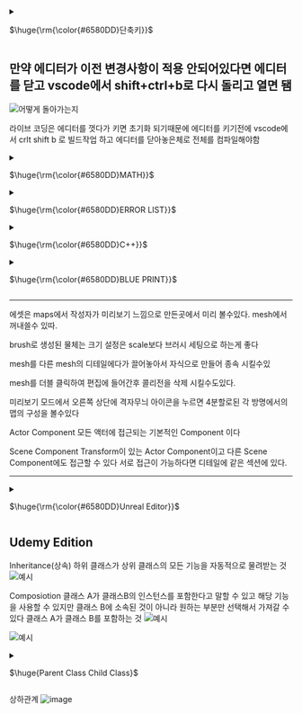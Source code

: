 <details>
<summary><p>$\huge{\rm{\color{#6580DD}단축키}}$</p> </summary>
ctrl + alt + f11 라이브코드 컴파일 단축키  
F11(몰입모드) -> 삼선 -> 캡쳐
가끔은 껏다키면 해결 되는게 있다...  
Shift + 1~4 모드선택 단축키  
우클릭 + c 확대 +z 축소  
</details>
  
## 만약 에디터가 이전 변경사항이 적용 안되어있다면 에디터를 닫고 vscode에서 shift+ctrl+b로 다시 돌리고 열면 됌  

![어떻게 돌아가는지](https://github.com/REWELLGOM/Learn-Unreal/assets/129605750/b9c39707-07d6-4cf7-81dd-da71b37da42b)  

라이브 코딩은 에디터를 껏다가 키면 초기화 되기때문에 에디터를 키기전에 vscode에서 crlt shift b 로 빌드작업 하고 에디터를 닫아놓은체로 전체를 컴파일해야함  

<details>
<summary><p>$\huge{\rm{\color{#6580DD}MATH}}$</p> </summary>

### A(1,3,5)  B(-1,5,-7)  

### If A watching B
(1+1,3-5,5+7)  
->(2,-2,12)  
### If B watching A
(-1-1,5-3,-7-5)  
->(-2,2,-12)  

### Multiplied
Ax2 = (1x2,3x2,5x2) -> (2,6,10)  

### Length
(A^2+B^2)^(1/2)  
{(1^2,3^2,5^2) + (-1^2,5^2,-7^2)}^(1/2)  

### Vector Normalized
크기가 1인 단위 벡터를 말함

## Rotation

### Roll
X축에 대한 회전  

### Pitch
Y축에 대한 회전  

### Yaw
Z축에 대한  회전  

</details>


<details>
<summary><p>$\huge{\rm{\color{#6580DD}ERROR LIST}}$</p> </summary>




### 1.캐릭터가 움직이지를 않음 
해결: 게임 모드 설정과 껏다 켰다를 하니 해결됨
### 2.게임 시작시 프리징  
이유: tick코드안에 바로 반복문써서 과부하걸린거임
### 3.github desktop "the remote disconnected. check your internet connection and try again." 
이유: 한번에 푸시하는 양이 많아서 그럼  
### 4.포인터에 null값이 들어갔다
![image](https://github.com/REWELLGOM/Learn-Unreal/assets/129605750/7689ee0d-be27-42f2-b502-ab894364a9c1)
### 5. PIE: Error: Blueprint Runtime Error: "Accessed None trying to read property Grabber". Node:  Release Graph:  EventGraph Function:  Execute Ubergraph BP First Person Character Blueprint:  BP_FirstPersonCharacter  
이유: Grabber'라는 속성에 접근하려 했으나 그 객체가 존재하지 않을 때 발생 
해결: 삭제하고다시 추가해주니 해결되었다. 

### 6.LandScpae가 안보여요  
이유: UE5부터 추가된 partition world에서 어떤 지역을 보여줄지 지정을 안해서 게임 실행모드때만 보이고 에디터에서 안보이는 거다  
해결: World Partition에서 보여줄만큼 드래그 -> 우클릭 Load region From Selection을 하면 보인다  
</details>


<details>
<summary><p>$\huge{\rm{\color{#6580DD}C++}}$</p></p> </summary>

### FCollisionShape Sphere = FCollisionShape::MakeSphere(GrabRadius);
FHitResult HitResult;

### UPROPERTY
변수위에 UPROPERTY()를 작성  
EditAnywhere을 괄호안에 넣으면 어디서든 에디터에서 값을 변경할 수 있다는것  
헤더파일에 작성했던 그 변수들이 객체의 디테일에 담겨서 나옴  

### UFUNCTION
함수위에 UFUNCTION()은 함수를 보이게하는 것
BlueprintCallable 블루프린트에서 엑세스 할 수 있게 해줌
이때 에디터와 라이브 코드를 끄고 vscode에서 별도로 빌드를 돌린후 파일에 들어가서 켜야함  

### TYPE
int32는 32비트인 정수를 나타낸것이다
FVector는  벡터를 선언할때
FString은 문자열을 선언할때

<details>
<summary><p>$\huge{\rm{\color{#6580DD}ABOUT FUNCTION}}$</p></p> </summary>

## GetSafeNormal()
주어진 벡터를 그 크기로 나누어 단위 벡터를 생성

## GetOwner()
오너 포인터를 가져와주는 함수
해당 Component를 소유한 Actor의 주소를 저장할때 사용함
Component를 통해 Actor에게 사운드를 부여하거나 Actor의 위치를 파악하거나 설정하는 등의 작업을 수행하려면 포인터를 액터에 전달해야 함

## FVector::Distance(a,b)
a와 b 사이의 거리를 구해준

## Tick()
매프레임마다 안에 있는 코드들을 호출해줌  
올바르게 반복문을 만들었어도 tick함수 내에서 만든거라면 프리징 현상이 일어날 수 있으니 사용할때 극.구.조.심  
매프레임 log를 찍는것은 오류가 안남  

<details>
<summary>Trace </summary>

### 라인트레이스 
섬세하게 탐지할때 주로 사용
선으로 탐지  
FPS게임이나 오브젝트를 잡을때  

### 셰이프 트레이스(지오메트리 트레이)  
도형으로 탐지  

### 트레이스 채널
트레이스에 반응할 수 있는 목록만 생성하고 나머지는 무시

### 비지빌리티 트레이스 채널
눈에 보이는 모든 오브젝트

### 카메라 트레이스 채널
이 오브젝트를 투시하도록 허용할지

</details>

### Extra
일반적으로 포인터가 있는 경우 화살표 연산자(->)  
FString FVector와 같은 구조체가 있는 경우 점 연산자(.) 사용  

</details>

### HitResult
HitResult.Location 객체 중심으로의 1미터 반경의 구체를 건듦  
HitResult.ImpactLocation 객체의 표면을 건듦

### UPROPERTY
UPROPERTY(EditAnywhere)은 어디서든 볼수있고 편집할수이다는 것
UPROPERTY(VisibleAnywhere)은 어디서나 볼수만 있다는 

### DebugDraw
DrawDebugLine(GetWorld(), Start, End, FColor::Red);
시작점,끝점,색깔  
DrawDebugSphere(GetWorld(), End, 10, 10, FColor::Blue,true, 5);
구체의 중심, 반경, 조각갯수, 색깔, 지속방식(true = 한번만 호출, 지속시간 무), 지속시

### const(안정성 증가)
값이 변하지 않는것에 사용함
사용가능 여부는 마우스를 가져다두고 뜨는 창을보고 알수도 있다. 

### 로그
로그를 찍을때 string은 *를 붙어야지 사용 가능하다
display warning Error로 색깔을 다르게하여 경고와 에러를 잘보이게 할수있음
ex) UE_LOG(LogTemp, Display, TEXT("Here's My String: %s  %f"),*MyString, MoveDistance);

### 컴포넌트에 접근
UPhysicsHandleComponent* PhysicsHandle = GetOwner() -> FindComponentByClass<UPhysicsHandleComponent>();
컴포넌트에서 physicshandle컴포넌트에 접근하게하는 코드

### 데이터 테이블 
csv 혹은 엑셀로 작성한 파일을 작성해서 언리얼에 연결해야함  
초기 값을 세팅하는데 도움을 주는 역할을 해줌(캐릭 생성, 퀘스트 내용, 적 사전 등등)  
게임중에 값을 바꾸고자 한다면 별도록 로직을 만들어야함  
```cpp
UDataTable* MyDataTable; // 데이터 테이블 할당 받은 변수
FItemData* ItemData = MyDataTable->FindRow<FItemData>(FName("Item001"), TEXT("LookupItemData"));
if (ItemData)
{
    FString ItemName = ItemData->ItemName;
    float Price = ItemData->Price;
}
```

### UCLASS()
이런게 UE5의 리플렉션 시스템에 참여할 수 있게해줌  

### Super::
범위 해상도 연산자를 의미  
EX)
Super::BeginPlay(); BeginPlay함수 부모버 호출  

PrimaryActorTick.bCanEverTick = true; 틱함수를 자동으로 반복할것인가 yes라는 뜻  
</details>

<details>
<summary><p>$\huge{\rm{\color{#6580DD}BLUE PRINT}}$</p></p> </summary>

BP는 블루프린트 클래스라는 뜻  
발사체를 주로 ProjectTile이라고 부름  
맵마다 각자의 블루 프린트가 있음  

## In BluePrintEditor
1. create reference는 그 물체의 주소를 저장하는거임
2. 파란색 핀은 실행 핀(excution pin)임
3. space bar를 검색하면 space bar입력노드가 생김 add impulse와 연결하면 space bar누를 시에 어느 방향으로 이동할지 정할수있음(질량*100부터 약간의 효과가 보임)
4. add impulse에 있는 vel change는 체크하면 질량을 무시하고 속력을 정할 수 있게해줌
5. impulse에 직접 연결하면 기본단위가 cm이기에 1cm임
6. muliply를 통해서 값을 조절한 후에 impulse에 연결하면 된다
7. get변수를 만들고 subtract로 원하는 만큼 값을 빼고 다시 set변수로 값을 계속 변화 시키고 저장할 수 있다.

### SideEffect(함수가 실행되고 식별 가능한 효과가 생기는거)
EX) print string, add, impulse set 같은거

### 순수함수(SideEffect가 없는)
디테일에서 퓨어를 눌러 함수를 순수함수(SideEffect가 없는)로 바꿀수 있다. (간단한 코드에서 사용) 
EX) 실행핀이 없는 Get, Get Actor Forward Vector, Multiply,Minus,Greater수학함수 같은 것들

암묵적으로 모든 멤버 함수는 현재 타겟이나 현재 인스턴스라는 파라미터를 가지고 있다  
Project Tile 자체에서 만든 함수를 map의 BluePrint에서 실행 핀을 통하여 연결할 수 있다. (멤버 함수의 개념)  
트랜스폼의 자물쇠를 누르면 값을 다같이 바꾸는걸로 설정할 수 있다.  

플레이어 물리충돌을 처리하기위해 charactor movmnet로부터 두개의 moveupdatecomponent로 충돌 처리 그리고 캐릭터의 회전을 위해 get actor rotation을 만듦  


</details>


------------------------------------------------------------------

에셋은 maps에서 작성자가 미리보기 느낌으로 만든곳에서 미리 볼수있다.
mesh에서 꺼내쓸수 있따.

brush로 생성된 물체는 크기 설정은 scale보다 브러시 세팅으로 하는게 좋다

mesh를 다른 mesh의 디테일에다가 끌어놓아서 자식으로 만들어 종속 시킬수있

mesh를 더블 클릭하여 편집에 들어간후 콜리전을 삭제 시킬수도있다.

미리보기 모드에서 오른쪽 상단에 격자무늬 아이콘을 누르면 4분할로된 각 방명에서의 맵의 구성을 볼수있다

Actor Component
모든 액터에 접근되는 기본적인 Component 이다

Scene Component
Transform이 있는 Actor Component이고 다른 Scene Component에도 접근할 수 있다
서로 접근이 가능하다면 디테일에 같은 섹션에 있다.

------------------------------------------------------------------------
</details>
  
<details>
<summary><p>$\huge{\rm{\color{#6580DD}Unreal Editor}}$</p></p> </summary>

<details>
<summary><p>$\huge{PostProcessVolume}$</p> </summary>

It is used to adjust the atmosphere, brightness, and color in the game
게임에서의 분위기 밝기 색감등을 조정할때 쓰인다

Infinite Extend를 활성화해서 박스 내부에서만 적용되는게 아닌 레벨 전체에 영향을 주도록 설정할 수 있다  

### Temperture
온도 색감을 조절함   

### Bloom
부스스한 느낌 뽀샤시함을 조절  

### Exposure
최대 최소 밝기 조절  
최소 밝기 조절해서 어둡게 밝게 조절할 수 도있음  

### Global

#### Saturation
채도를 조절할수있음  
#### Contrast
대비를 조절  
#### Gamma
밝기를 조절  

## Extra
Sunlight에서 Lightshaft의 BloomScale을 조절해서 물체로 인해서 빛이 가려질때 보이는 빛줄기 강도를 조절할 수 있다.    


</details>

<details>
<summary><p>$\huge{LandScpae Mode}$</p> </summary>

## Number of Components
땅 크기 조절  

## Pint
레이어의 +표시 눌러서 weightlender로 서로 겹칠때 혼합되게 할지 Non weightblender로 그위에 그냥 쌓이게 할지 정할수 있음  


</details>

<details>
<summary><p>$\huge{Foliage Mode}$</p> </summary>

### 파일에세 foliage 파일에 있는 파일을 넣어야함    

### 에셋파일안에 초록색 테두리있는 걸 더블클릭 후 wind를 활성화하면 풀이 바람에 날리는 것처럼 만들 수 있다.   

### foliage파일의 에셋을 더블클릭해서 align to normal을 체크해제하면 경사에서도 위로 솟아나게한다    

## Paint Density
숫자가 작을수록 생성될 에셋의 간격이 줄어듦    

## collision
block all로 충돌하는 모든 사물을 부딛치게 할 수 있음  

## 성능 조절
edit -> project setting -> rendering -> shadow map으로 변경  
anti-aliasing에서 TSR -> TAA  

</details>

<details>
<summary><p>$\huge{Light}$</p> </summary>


## static
게임에서 빛에 관련된걸 바꿀수 없게함(성능향상에 도움)  

## Stationay
빛의 색과 강도 조절가능  
위치와 회전은 불가능  

## Movable
움직이는 태양과 그림자 나타낼  

### pointlight 
그냥 한점에서 빛이 밖으로 나감 광원이 하나라는게 핵심  

### SpotLight
빛의 방향이 하나임 특정 영역이나 객체를 비출때 용이  

### RectLight
빛이 한면 전체에서 나옴 넓은곳을 비출때 용이  

### Directional Light 
태양을 추가한다고 생각하면 편함  
skysphere안의 detail에 들어가서 서로 연결해주면 각도에 다른 하늘 변화를 만들수있음   
ctrl + L로 태양위치 시각적으로 더 잘보이게 바꿀수있음  

### SkyLight
레벨에서 멀리 떨어진 빛을 캡쳐해서 씬에 적용 우리 레벨 전체를 감싸는 구를 추가한다고 생각하면 됌 하늘같은 거    
이때 사용할 메시를 찾을려면 (콘텐츠 드로어 -> show engine content -> engine파일 -> sky)  
씬 recapture라는 속성에 recapture를 누르면 씬의 조명이 업데이트됨  

Tempeture로 태양의 색깔을 바꿀 수 있음  

### Sky Atmosphere
지구 같은 대기 생성
다른 광원을 하나 더 만들수 있음(달 또는 두 번째 태양 생성)

조명BP를 사용할때 그 객체의 light에 들어가서 값을 설정할 수 있다.
intensity는 밝기 조절
attenuation 반경 설정(설정해서 성능에 도움을 줄수있음)


</details>

<details>
<summary><p>$\huge{Meterial}$</p> </summary>

## 설정
Fully rough는 무광으로 설정하게 하는거  
Layers를 추가해서 Layer Blend노드에 이름을 달아 줄수 있다.  

### Layers의 Blender Type
Weight Blender 이 meterial layer를 다른 meterial레이어와 블렌딩할 수 있게함   

## Extra
meterial뒤에 있는 inst 진짜 메테리얼이 아니라는 뜻임  
우클릭 -> 부모찾기 -> master이라는 이름이 붙은 메테리얼이 나옴 이게 진짜 머티리얼을 만드는거  

detail의 mobility에 
static으로 게임 시작전에 미리 조명 설정과 같은 작업을 마칠수있다
Stationary로 객체를움직일 수는 없지만 밝기 같은 건 바꿀수 있다. 
Movealbe로 모든 걸 변경할수있게 할수있다.

</details>


### 루멘은 Moveable로 가장 잘 돌아간다

바닥이 있지만 떨어질때는 객체의 에디터를 켜서 왼쪽위 콜리전에서 시각화를 작동시키고 디테일에서 collison에서 z축 설정해준다 -10정도

![image](https://github.com/REWELLGOM/Learn-Unreal/assets/129605750/850c41d5-34e3-4d96-b208-20743d4c393d)

<details>
<summary><p>$\huge{Level}$</p> </summary>

### Packed Level Actor
액터를 여러개 선택 -> 우클릭 -> level -> create packed level한후 pivot type으로 중심점을 잡아준다

### Create LevelInstance
레벨을 만들어서 다른 맵에 있던 사물을 가져올 수 있다.  
</details>

## DataTable
https://velog.io/@lsm1017/How-to-make-DataTable-In-UE5

</details>

## Udemy Edition
Inheritance(상속)
하위 클래스가 상위 클래스의 모든 기능을 자동적으로 물려받는 것
![예시](https://github.com/REWELLGOM/Learn-Unreal/assets/129605750/598176a6-c97a-481e-b9e9-d5899d34ef18)



Composiotion
클래스 A가 클래스B의 인스턴스를 포함한다고 말할 수 있고 해당 기능을 사용할 수 있지만 클래스 B에 소속된 것이 아니라 원하는 부분만 선택해서 가져갈 수 있다 클래스 A가 클래스 B를 포함하는 것
![예시](https://github.com/REWELLGOM/Learn-Unreal/assets/129605750/6a999470-c8e1-4202-8c58-134671232b79)

![예시](https://github.com/REWELLGOM/Learn-Unreal/assets/129605750/1c6e35c5-797e-4399-9464-fe5577a7b2d8)

</details>

<details>
<summary><p>$\huge{Parent Class Child Class}$</p> </summary>

자식 클래스는 부모 클래스로부터 함수를 물려 받을 수 있다.자식 클래스들은 이를 받아서 재정의(OverRide)할 수 있다.  

부모 변수에 대한 포인터는 자식 클래스가 부모 클래스에서 상속하는 경우 자식 클래스의 개체를 가르킬수 있음  

포인터가 자식을 가르키고 있을 경우 함수를 호출하면 그 자식 클래스의 함수를 불러옴  


![image](https://github.com/REWELLGOM/Learn-Unreal/assets/129605750/9ccfb03c-e339-46d5-8bad-a10d95a3a253)
</details>

상하관계
![image](https://github.com/REWELLGOM/Learn-Unreal/assets/129605750/74aee1d3-74e5-4101-858b-f359cacbf5c9)


